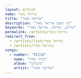 ```yaml
---
layout: artist
name: אוריאל מאור
title: "אוריאל מאור"
description: "דף האמן אוריאל מאור"
keywords: "שירים, מוזיקה, אוריאל מאור"
permalink: /artists/אוריאל-מאור
redirect_from:
  - /artists/list/אוריאל מאור
  - /artists/אוריאל-מאור/
songs:
  - number: "55218"
    name: "בדרך אליך"
    album: "סינגלים"
    artist: "אוריאל מאור"
---
```

